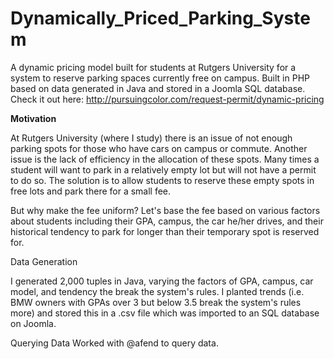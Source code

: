 # Dynamically_Priced_Parking_System

A dynamic pricing model built for students at Rutgers University for a system to reserve parking spaces currently free on campus. Built in PHP based on data generated in Java and stored in a Joomla SQL database. 
Check it out here: http://pursuingcolor.com/request-permit/dynamic-pricing

<b>Motivation</b>

At Rutgers University (where I study) there is an issue of not enough parking spots for those who have cars on campus or commute. Another issue is the lack of efficiency in the allocation of these spots. Many times a student will want to park in a relatively empty lot but will not have a permit to do so. The solution is to allow students to reserve these empty spots in free lots and park there for a small fee.

But why make the fee uniform? Let's base the fee based on various factors about students including their GPA, campus, the car he/her drives, and their historical tendency to park for longer than their temporary spot is reserved for.

Data Generation

I generated 2,000 tuples in Java, varying the factors of GPA, campus, car model, and tendency the break the system's rules. I planted trends (i.e. BMW owners with GPAs over 3 but below 3.5 break the system's rules more) and stored this in a .csv file which was imported to an SQL database on Joomla.

Querying Data
Worked with @afend to query data.
